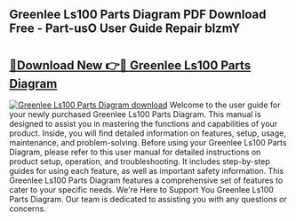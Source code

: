 ## Greenlee Ls100 Parts Diagram PDF Download Free - Part-usO User Guide Repair bIzmY

# <h2><a href="http://dfl0rhn.blite.top/?on=Greenlee+Ls100+Parts+Diagram">🔗Download New 👉🔴 Greenlee Ls100 Parts Diagram</a></h2>

[![Greenlee Ls100 Parts Diagram download](https://i.imgur.com/lujVjoI.png)](http://dfl0rhn.blite.top/?on=Greenlee+Ls100+Parts+Diagram)
Welcome to the user guide for your newly purchased Greenlee Ls100 Parts Diagram. This manual is designed to assist you in mastering the functions and capabilities of your product. Inside, you will find detailed information on features, setup, usage, maintenance, and problem-solving. Before using your Greenlee Ls100 Parts Diagram, please refer to this user manual for detailed instructions on product setup, operation, and troubleshooting. It includes step-by-step guides for using each feature, as well as important safety information. This Greenlee Ls100 Parts Diagram features a comprehensive set of features to cater to your specific needs. We're Here to Support You Greenlee Ls100 Parts Diagram. Our team is dedicated to assisting you with any questions or concerns.
